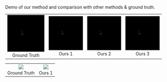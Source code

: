 Demo of our method and comparison with other methods & ground truth.


<table>
    <tr>
        <td ><center><img src="https://github.com/luoshuqing2001/Decoupled_AI_Choreography/blob/main/demo/videos/gKR_sBM_cAll_d30_mKR2_ch02_gt.gif"  width="200"> <br> Ground Truth </center></td>
        <td ><center><img src="https://github.com/luoshuqing2001/Decoupled_AI_Choreography/blob/main/demo/videos/gKR_sBM_cAll_d30_mKR2_ch02_our_1.gif" width="200"> <br> Ours 1 </center></td>
        <td ><center><img src="https://github.com/luoshuqing2001/Decoupled_AI_Choreography/blob/main/demo/videos/gKR_sBM_cAll_d30_mKR2_ch02_our_2.gif" width="200"> <br> Ours 2 </center></td>
        <td ><center><img src="https://github.com/luoshuqing2001/Decoupled_AI_Choreography/blob/main/demo/videos/gKR_sBM_cAll_d30_mKR2_ch02_our_3.gif" width="200"> <br> Ours 3 </center></td>
    </tr>
</table>


<table>
    <tr>
        <td ><center><img src="https://github.com/luoshuqing2001/Decoupled_AI_Choreography/blob/main/demo/videos/gWA_sBM_cAll_d26_mWA0_ch02_gt.gif"  width="200"> <br> Ground Truth </center></td>
        <td ><center><img src="https://github.com/luoshuqing2001/Decoupled_AI_Choreography/blob/main/demo/videos/gWA_sBM_cAll_d26_mWA0_ch02_our_1.gif"  width="200"> <br> Ours 1 </center></td>
    </tr>
</table>
